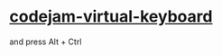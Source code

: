 # [codejam-virtual-keyboard](https://starff.github.io/codejam-virtual-keyboard) 
 and press Alt + Ctrl